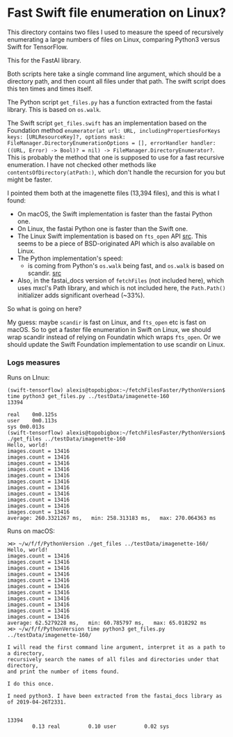 # Fast Swift file enumeration on Linux?

This directory contains two files I used to measure the speed of recursively enumerating a large numbers of files on Linux, comparing Python3 versus Swift for TensorFlow.

This for the FastAI library.

Both scripts here take a single command line argument, which should be a directory path, and then count all files under that path. The swift script does this ten times and times itself.

The Python script `get_files.py` has a function extracted from the fastai library. This is based on `os.walk`.

The Swift script `get_files.swift` has an implementation based on the Foundation method `enumerator(at url: URL, includingPropertiesForKeys keys: [URLResourceKey]?, options mask: FileManager.DirectoryEnumerationOptions = [], errorHandler handler: ((URL, Error) -> Bool)? = nil) -> FileManager.DirectoryEnumerator?`. This is probably the method that one is supposed to use for a fast recursive enumeration. I have not checked other methods like `contentsOfDirectory(atPath:)`, which don't handle the recursion for you but might be faster.

I pointed them both at the imagenette files (13,394 files), and this
is what I found:

- On macOS, the Swift implementation is faster than the fastai Python one.
- On Linux, the fastai Python one is faster than the Swift one.
- The Linux Swift implementation is based on `fts_open` API [src](https://github.com/apple/swift-corelibs-foundation/blob/9678f2d4dc914355108c09b3732da8bcce647c3b/Foundation/FileManager%2BPOSIX.swift). This seems to be a piece of BSD-originated API which is also available on Linux.
- The Python implementation's speed:
    - is coming from Python's `os.walk` being fast, and `os.walk` is based on scandir. [src](https://github.com/python/cpython/blob/3.7/Lib/os.py)
- Also, in the fastai_docs version of `fetchFiles` (not included here), which uses mxcl's Path library, and which is not included here, the  `Path.Path()` initializer adds significant overhead (~33%).

So what is going on here?

My guess: maybe `scandir` is fast on Linux, and `fts_open` etc is fast on macOS. So to get a faster file enumeration in Swift on Linux, we should wrap scandir instead of relying on Foundatin which wraps `fts_open`. Or we should update the Swift Foundation implementation to use scandir on Linux.

### Logs  measures

Runs on LInux:

```
(swift-tensorflow) alexis@topobigbox:~/fetchFilesFaster/PythonVersion$ time python3 get_files.py ../testData/imagenette-160
13394

real	0m0.125s
user	0m0.113s
sys	0m0.013s
(swift-tensorflow) alexis@topobigbox:~/fetchFilesFaster/PythonVersion$ ./get_files ../testData/imagenette-160
Hello, world!
images.count = 13416
images.count = 13416
images.count = 13416
images.count = 13416
images.count = 13416
images.count = 13416
images.count = 13416
images.count = 13416
images.count = 13416
images.count = 13416
images.count = 13416
average: 260.3321267 ms,   min: 258.313183 ms,   max: 270.064363 ms
```

Runs on macOS:

```
⋊> ~/w/f/f/PythonVersion ./get_files ../testData/imagenette-160/
Hello, world!
images.count = 13416
images.count = 13416
images.count = 13416
images.count = 13416
images.count = 13416
images.count = 13416
images.count = 13416
images.count = 13416
images.count = 13416
images.count = 13416
images.count = 13416
average: 62.5279228 ms,   min: 60.785797 ms,   max: 65.018292 ms
⋊> ~/w/f/f/PythonVersion time python3 get_files.py ../testData/imagenette-160/

I will read the first command line argument, interpret it as a path to a directory,
recursively search the names of all files and directories under that directory,
and print the number of items found.

I do this once.

I need python3. I have been extracted from the fastai_docs library as of 2019-04-26T2331.


13394
        0.13 real         0.10 user         0.02 sys
```
        
